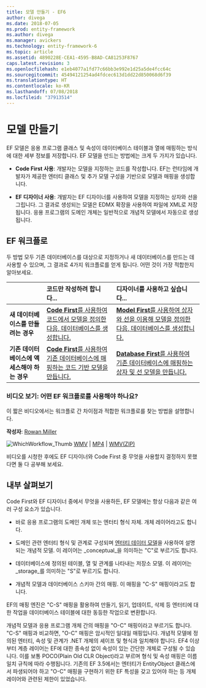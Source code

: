 ```yaml
---
title: 모델 만들기 - EF6
author: divega
ms.date: 2018-07-05
ms.prod: entity-framework
ms.author: divega
ms.manager: avickers
ms.technology: entity-framework-6
ms.topic: article
ms.assetid: 4890228E-CEA1-4595-B8AD-CA81253F8767
caps.latest.revision: 3
ms.openlocfilehash: e1eb4077a1fd77c66bb3e992e1d25a5de4fcc64c
ms.sourcegitcommit: 45494121254ad4fdcec613d1dd22d850068d6f39
ms.translationtype: HT
ms.contentlocale: ko-KR
ms.lasthandoff: 07/08/2018
ms.locfileid: "37913514"
---
```

# <a name="creating-a-model"></a>모델 만들기

EF 모델은 응용 프로그램 클래스 및 속성이 데이터베이스 테이블과 열에 매핑하는 방식에 대한 세부 정보를 저장합니다. EF 모델을 만드는 방법에는 크게 두 가지가 있습니다.

- **Code First 사용**: 개발자는 모델을 지정하는 코드를 작성합니다. EF는 런타임에 개발자가 제공한 엔터티 클래스 및 추가 모델 구성을 기반으로 모델과 매핑을 생성합니다.

- **EF 디자이너 사용**: 개발자는 EF 디자이너를 사용하여 모델을 지정하는 상자와 선을 그립니다. 그 결과로 생성되는 모델은 EDMX 확장을 사용하여 파일에 XML로 저장됩니다. 응용 프로그램의 도메인 개체는 일반적으로 개념적 모델에서 자동으로 생성됩니다.

## <a name="ef-workflows"></a>EF 워크플로

두 방법 모두 기존 데이터베이스를 대상으로 지정하거나 새 데이터베이스를 만드는 데 사용할 수 있으며, 그 결과로 4가지 워크플로를 얻게 됩니다.
어떤 것이 가장 적합한지 알아보세요.  

|                                           | 코드만 작성하려 합니다...                                                                                                                   | 디자이너를 사용하고 싶습니다...                                                                                                                        |
|:------------------------------------------|:-----------------------------------------------------------------------------------------------------------------------------------------------|:---------------------------------------------------------------------------------------------------------------------------------------------------|
| **새 데이터베이스를 만들려는 경우**          | [**Code First**를 사용하여 코드에서 모델을 정의한 다음, 데이터베이스를 생성합니다.](~/ef6/modeling/code-first/workflows/new-database.md)           | [**Model First**를 사용하여 상자와 선을 이용해 모델을 정의한 다음, 데이터베이스를 생성합니다.](~/ef6/modeling/designer/workflows/model-first.md)   |
| **기존 데이터베이스에 액세스해야 하는 경우** | [**Code First**를 사용하여 기존 데이터베이스에 매핑하는 코드 기반 모델을 만듭니다.](~/ef6/modeling/code-first/workflows/existing-database.md) | [**Database First**를 사용하여 기존 데이터베이스에 매핑하는 상자 및 선 모델을 만듭니다.](~/ef6/modeling/designer/workflows/database-first.md) |

### <a name="watch-the-video-what-ef-workflow-should-i-use"></a>비디오 보기: 어떤 EF 워크플로를 사용해야 하나요?

이 짧은 비디오에서는 워크플로 간 차이점과 적합한 워크플로를 찾는 방법을 설명합니다.

**작성자**: [Rowan Miller](http://romiller.com/)

![WhichWorkflow_Thumb](../media/whichworkflow-thumb.png) [WMV](http://download.microsoft.com/download/8/F/8/8F81F4CD-3678-4229-8D79-0C63FFA3C595/HDI_ITPro_Technet_winvideo_ChoseYourWorkflow.wmv) | [MP4](http://download.microsoft.com/download/8/F/8/8F81F4CD-3678-4229-8D79-0C63FFA3C595/HDI_ITPro_Technet_mp4video_ChoseYourWorkflow.m4v) | [WMV(ZIP)](http://download.microsoft.com/download/8/F/8/8F81F4CD-3678-4229-8D79-0C63FFA3C595/HDI_ITPro_Technet_winvideo_ChoseYourWorkflow.zip)

비디오를 시청한 후에도 EF 디자이너와 Code First 중 무엇을 사용할지 결정하지 못했다면 둘 다 공부해 보세요.

## <a name="a-look-under-the-hood"></a>내부 살펴보기

Code First와 EF 디자이너 중에서 무엇을 사용하든, EF 모델에는 항상 다음과 같은 여러 구성 요소가 있습니다.

- 바로 응용 프로그램의 도메인 개체 또는 엔터티 형식 자체. 개체 레이어라고도 합니다.

- 도메인 관련 엔터티 형식 및 관계로 구성되며 [엔터티 데이터 모델](~/ef6/resources/glossary.md#entity-data-model)을 사용하여 설명되는 개념적 모델. 이 레이어는 _conceptual_을 의미하는 "C"로 부르기도 합니다.

- 데이터베이스에 정의된 테이블, 열 및 관계를 나타내는 저장소 모델. 이 레이어는 _storage_를 의미하는 "S"로 부르기도 합니다.  

- 개념적 모델과 데이터베이스 스키마 간의 매핑. 이 매핑을 "C-S" 매핑이라고도 합니다.

EF의 매핑 엔진은 "C-S" 매핑을 활용하여 만들기, 읽기, 업데이트, 삭제 등 엔터티에 대한 작업을 데이터베이스 테이블에 대한 동등한 작업으로 변환합니다.

개념적 모델과 응용 프로그램 개체 간의 매핑을 "O-C" 매핑이라고 부르기도 합니다. "C-S" 매핑과 비교하면, "O-C" 매핑은 암시적인 일대일 매핑입니다. 개념적 모델에 정의된 엔터티, 속성 및 관계가 .NET 개체의 셰이프 및 형식과 일치해야 합니다. EF4 이상부터 계층 레이어는 EF에 대한 종속성 없이 속성이 있는 간단한 개체로 구성될 수 있습니다. 이를 보통 POCO(Plain Old CLR Object)라고 부르며 형식 및 속성 매핑은 이름 일치 규칙에 따라 수행됩니다. 기존의 EF 3.5에서는 엔터티가 EntityObject 클래스에서 파생되어야 하고 "O-C" 매핑을 구현하기 위한 EF 특성을 갖고 있어야 하는 등 개체 레이어와 관련된 제한이 있었습니다.
